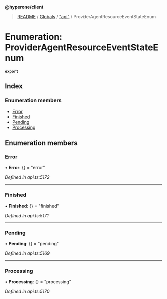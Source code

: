 **@hyperone/client**

> [README](../README.md) / [Globals](../globals.md) / ["api"](../modules/_api_.md) / ProviderAgentResourceEventStateEnum

# Enumeration: ProviderAgentResourceEventStateEnum

**`export`** 

## Index

### Enumeration members

* [Error](_api_.provideragentresourceeventstateenum.md#error)
* [Finished](_api_.provideragentresourceeventstateenum.md#finished)
* [Pending](_api_.provideragentresourceeventstateenum.md#pending)
* [Processing](_api_.provideragentresourceeventstateenum.md#processing)

## Enumeration members

### Error

•  **Error**: {} = "error"

*Defined in api.ts:5172*

___

### Finished

•  **Finished**: {} = "finished"

*Defined in api.ts:5171*

___

### Pending

•  **Pending**: {} = "pending"

*Defined in api.ts:5169*

___

### Processing

•  **Processing**: {} = "processing"

*Defined in api.ts:5170*
